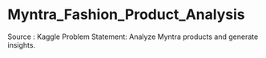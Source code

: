 # Myntra_Fashion_Product_Analysis

Source : Kaggle
Problem Statement: Analyze Myntra products and generate insights.
